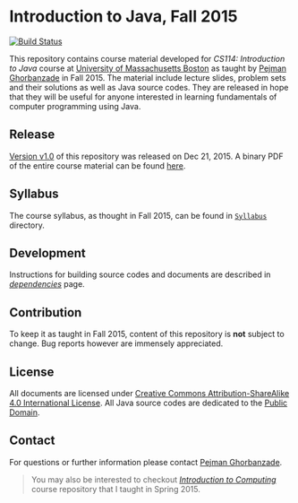 # Introduction to Java, Fall 2015

[![Build Status](https://secure.travis-ci.org/ghorbanzade/UMB-CS114-2015F.svg?branch=master)](http://travis-ci.org/ghorbanzade/UMB-CS114-2015F)

This repository contains course material developed for *CS114: Introduction to Java* course at [University of Massachusetts Boston] as taught by [Pejman Ghorbanzade] in Fall 2015.
The material include lecture slides, problem sets and their solutions as well as Java source codes.
They are released in hope that they will be useful for anyone interested in learning fundamentals of computer programming using Java.

## Release
[Version v1.0] of this repository was released on Dec 21, 2015.
A binary PDF of the entire course material can be found [here](https://github.com/ghorbanzade/UMB-CS114-2015F/releases/download/v1.0/course-material.pdf).

## Syllabus
The course syllabus, as thought in Fall 2015, can be found in [`Syllabus`] directory.

## Development
Instructions for building source codes and documents are described in _[dependencies]_ page.

## Contribution
To keep it as taught in Fall 2015, content of this repository is **not** subject to change.
Bug reports however are immensely appreciated.

## License
All documents are licensed under [Creative Commons Attribution-ShareAlike 4.0 International License].
All Java source codes are dedicated to the [Public Domain].

## Contact
For questions or further information please contact [Pejman Ghorbanzade].

> You may also be interested to checkout _[Introduction to Computing]_ course repository that I taught in Spring 2015.

[University of Massachusetts Boston]: http://www.umb.edu
[Pejman Ghorbanzade]: http://www.ghorbanzade.com
[Version v1.0]: https://github.com/ghorbanzade/UMB-CS114-2015F/releases/tag/v1.0
[`Syllabus`]: https://github.com/ghorbanzade/UMB-CS114-2015F/blob/master/src/main/md/syllabus.md
[dependencies]: https://github.com/ghorbanzade/UMB-CS114-2015F/blob/master/src/main/md/dependencies.md
[Creative Commons Attribution-ShareAlike 4.0 International License]: https://github.com/ghorbanzade/UMB-CS114-2015F/blob/master/LICENSE
[Public Domain]: http://en.wikipedia.org/wiki/Public_Domain
[Introduction to Computing]: https://github.com/ghorbanzade/UMB-CS110-2015S/
